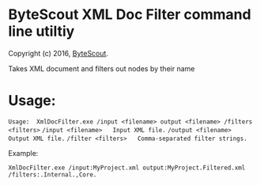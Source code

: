 # ByteScout XML Doc Filter command line utiltiy

Copyright (c) 2016, [ByteScout](https://bytescout.com).

Takes XML document and filters out nodes by their name

# Usage:

`Usage:  XmlDocFilter.exe /input <filename> output <filename> /filters <filters>`
`/input <filename>   Input XML file.`
`/output <filename>  Output XML file.`
`/filter <filters>   Comma-separated filter strings.`

Example:


`XmlDocFilter.exe /input:MyProject.xml output:MyProject.Filtered.xml /filters:.Internal.,Core.`
